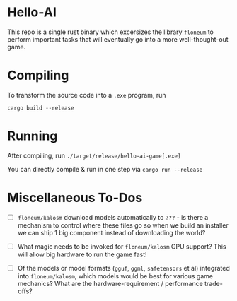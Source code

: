 
# Hello-AI

This repo is a single rust binary which excersizes the library [`floneum`](https://github.com/floneum/floneum)
to perform important tasks that will eventually go into a more well-thought-out game.

# Compiling

To transform the source code into a `.exe` program, run

```
cargo build --release
```


# Running

After compiling, run `./target/release/hello-ai-game[.exe]`

You can directly compile & run in one step via `cargo run --release`


# Miscellaneous To-Dos

 - [ ] `floneum/kalosm` download models automatically to `???` - is there a mechanism to control where these files go so when we build an installer we can ship 1 big component instead of downloading the world?
 - [ ] What magic needs to be invoked for `floneum/kalosm` GPU support? This will allow big hardware to run the game fast!
 - [ ] Of the models or model formats (`gguf`, `ggml`, `safetensors` et al) integrated into `floneum/kalosm`, which models would be best for various game mechanics? What are the hardware-requirement / performance trade-offs?






